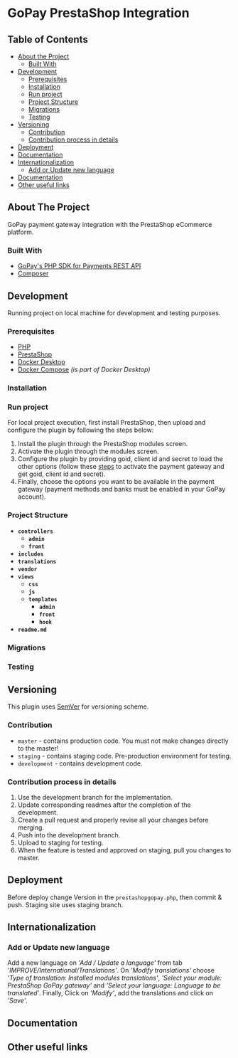 # GoPay PrestaShop Integration

## Table of Contents

- [About the Project](#about-the-project)
    - [Built With](#built-with)
- [Development](#development)
    - [Prerequisites](#prerequisites)
    - [Installation](#installation)
    - [Run project](#run-project)
    - [Project Structure](#project-structure)
    - [Migrations](#migrations)
    - [Testing](#testing)
- [Versioning](#versioning)
  - [Contribution](#contribution)
  - [Contribution process in details](#contribution-process-in-details)
- [Deployment](#deployment)
- [Documentation](#documentation)
- [Internationalization](#internationalization)
  - [Add or Update new language](#add-or-update-new-language)
- [Documentation](#documentation)
- [Other useful links](#other-useful-links)

## About The Project

GoPay payment gateway integration with the PrestaShop eCommerce platform.

### Built With

- [GoPay's PHP SDK for Payments REST API](https://github.com/gopaycommunity/gopay-php-api)
- [Composer](https://getcomposer.org/)

## Development

Running project on local machine for development and testing purposes.

### Prerequisites

- [PHP](https://www.php.net)
- [PrestaShop](https://www.prestashop.com/)
- [Docker Desktop](https://www.docker.com/get-started)
- [Docker Compose](https://docs.docker.com/compose/) _(is part of Docker Desktop)_

### Installation

### Run project

For local project execution, first install PrestaShop, then upload and configure the plugin by following the steps below:
1. Install the plugin through the PrestaShop modules screen.
2. Activate the plugin through the modules screen.
3. Configure the plugin by providing goid, client id and secret to load the other options (follow these [steps](https://help.gopay.com/en/knowledge-base/gopay-account/gopay-business-account/signing-in-password-reset-activating-and-deactivating-the-payment-gateway/how-to-activate-the-payment-gateway) to activate the payment gateway and get goid, client id and secret).
4. Finally, choose the options you want to be available in the payment gateway (payment methods and banks must be enabled in your GoPay account).

### Project Structure

- **`controllers`**
  - **`admin`**
  - **`front`**
- **`includes`**
- **`translations`**
- **`vendor`**
- **`views`**
  - **`css`**
  - **`js`**
  - **`templates`**
    - **`admin`**
    - **`front`**
    - **`hook`**
- **`readme.md`**

### Migrations

### Testing

## Versioning

This plugin uses [SemVer](http://semver.org/) for versioning scheme.

### Contribution

- `master` - contains production code. You must not make changes directly to the master!
- `staging` - contains staging code. Pre-production environment for testing.
- `development` - contains development code.

### Contribution process in details

1. Use the development branch for the implementation.
2. Update corresponding readmes after the completion of the development.
3. Create a pull request and properly revise all your changes before merging.
4. Push into the development branch.
5. Upload to staging for testing.
6. When the feature is tested and approved on staging, pull you changes to master.

## Deployment

Before deploy change Version in the `prestashopgopay.php`, then commit & push. Staging site uses staging branch.

## Internationalization

### Add or Update new language

Add a new language on _'Add / Update a language'_ from tab _'IMPROVE/International/Translations'_. On _'Modify translations'_ choose _'Type of translation: Installed modules translations'_, _'Select your module: PrestaShop GoPay gateway'_ and _'Select your language: Language to be translated'_. Finally, Click on _'Modify'_, add the translations and click on _'Save'_.

## Documentation

## Other useful links